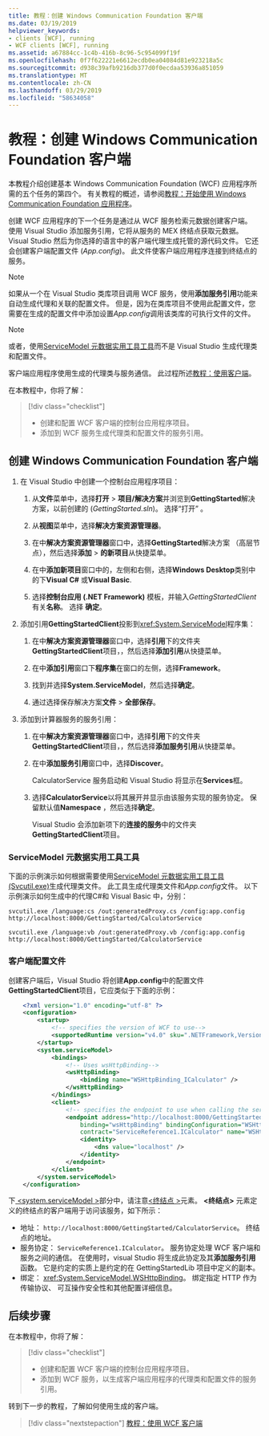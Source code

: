 ```yaml
---
title: 教程：创建 Windows Communication Foundation 客户端
ms.date: 03/19/2019
helpviewer_keywords:
- clients [WCF], running
- WCF clients [WCF], running
ms.assetid: a67884cc-1c4b-416b-8c96-5c954099f19f
ms.openlocfilehash: 0f7f622221e6612ecdb0ea04084d81e923218a5c
ms.sourcegitcommit: d938c39afb9216db377d0f0ecdaa53936a851059
ms.translationtype: MT
ms.contentlocale: zh-CN
ms.lasthandoff: 03/29/2019
ms.locfileid: "58634058"
---
```

# <a name="tutorial-create-a-windows-communication-foundation-client"></a>教程：创建 Windows Communication Foundation 客户端

本教程介绍创建基本 Windows Communication Foundation (WCF) 应用程序所需的五个任务的第四个。 有关教程的概述，请参阅[教程：开始使用 Windows Communication Foundation 应用程序](getting-started-tutorial.md)。

创建 WCF 应用程序的下一个任务是通过从 WCF 服务检索元数据创建客户端。 使用 Visual Studio 添加服务引用，它将从服务的 MEX 终结点获取元数据。 Visual Studio 然后为你选择的语言中的客户端代理生成托管的源代码文件。 它还会创建客户端配置文件 (*App.config*)。 此文件使客户端应用程序连接到终结点的服务。 

> [!NOTE]
> 如果从一个在 Visual Studio 类库项目调用 WCF 服务，使用**添加服务引用**功能来自动生成代理和关联的配置文件。 但是，因为在类库项目不使用此配置文件，您需要在生成的配置文件中添加设置*App.config*调用该类库的可执行文件的文件。

> [!NOTE]
> 或者，使用[ServiceModel 元数据实用工具工具](#servicemodel-metadata-utility-tool)而不是 Visual Studio 生成代理类和配置文件。

客户端应用程序使用生成的代理类与服务通信。 此过程所述[教程：使用客户端](how-to-use-a-wcf-client.md)。

在本教程中，你将了解：
> [!div class="checklist"]
> - 创建和配置 WCF 客户端的控制台应用程序项目。
> - 添加到 WCF 服务生成代理类和配置文件的服务引用。


## <a name="create-a-windows-communication-foundation-client"></a>创建 Windows Communication Foundation 客户端

1. 在 Visual Studio 中创建一个控制台应用程序项目： 

    1. 从**文件**菜单中，选择**打开** > **项目/解决方案**并浏览到**GettingStarted**解决方案，以前创建的 (*GettingStarted.sln*)。 选择“打开” 。

    2. 从**视图**菜单中，选择**解决方案资源管理器**。

    3. 在中**解决方案资源管理器**窗口中，选择**GettingStarted**解决方案 （高层节点），然后选择**添加** > **的新项目**从快捷菜单。 
    
    4. 在中**添加新项目**窗口中的，左侧和右侧，选择**Windows Desktop**类别中的下**Visual C#** 或**Visual Basic**. 

    5. 选择**控制台应用 (.NET Framework)** 模板，并输入*GettingStartedClient*有关**名称**。 选择 **确定**。

2. 添加引用**GettingStartedClient**投影到<xref:System.ServiceModel>程序集： 

    1.  在中**解决方案资源管理器**窗口中，选择**引用**下的文件夹**GettingStartedClient**项目，，然后选择**添加引用**从快捷菜单。 

    2. 在中**添加引用**窗口下**程序集**在窗口的左侧，选择**Framework**。
    
    3. 找到并选择**System.ServiceModel**，然后选择**确定**。 

    4. 通过选择保存解决方案**文件** > **全部保存**。

3. 添加到计算器服务的服务引用：

   1. 在中**解决方案资源管理器**窗口中，选择**引用**下的文件夹**GettingStartedClient**项目，，然后选择**添加服务引用**从快捷菜单。

   2. 在中**添加服务引用**窗口中，选择**Discover**。

      CalculatorService 服务启动和 Visual Studio 将显示在**Services**框。

   3. 选择**CalculatorService**以将其展开并显示由该服务实现的服务协定。 保留默认值**Namespace** ，然后选择**确定**。

      Visual Studio 会添加新项下的**连接的服务**中的文件夹**GettingStartedClient**项目。 


### <a name="servicemodel-metadata-utility-tool"></a>ServiceModel 元数据实用工具工具

下面的示例演示如何根据需要使用[ServiceModel 元数据实用工具工具 (Svcutil.exe)](servicemodel-metadata-utility-tool-svcutil-exe.md)生成代理类文件。 此工具生成代理类文件和*App.config*文件。 以下示例演示如何生成中的代理C#和 Visual Basic 中，分别：

```shell
svcutil.exe /language:cs /out:generatedProxy.cs /config:app.config http://localhost:8000/GettingStarted/CalculatorService
```

```shell
svcutil.exe /language:vb /out:generatedProxy.vb /config:app.config http://localhost:8000/GettingStarted/CalculatorService
```

### <a name="client-configuration-file"></a>客户端配置文件

创建客户端后，Visual Studio 将创建**App.config**中的配置文件**GettingStartedClient**项目，它应类似于下面的示例：

```xml
    <?xml version="1.0" encoding="utf-8" ?>
    <configuration>
        <startup>
            <!-- specifies the version of WCF to use-->
            <supportedRuntime version="v4.0" sku=".NETFramework,Version=v4.6.1" />
        </startup>
        <system.serviceModel>
            <bindings>
                <!-- Uses wsHttpBinding-->
                <wsHttpBinding>
                    <binding name="WSHttpBinding_ICalculator" />
                </wsHttpBinding>
            </bindings>
            <client>
                <!-- specifies the endpoint to use when calling the service -->
                <endpoint address="http://localhost:8000/GettingStarted/CalculatorService"
                    binding="wsHttpBinding" bindingConfiguration="WSHttpBinding_ICalculator"
                    contract="ServiceReference1.ICalculator" name="WSHttpBinding_ICalculator">
                    <identity>
                        <dns value="localhost" />
                    </identity>
                </endpoint>
            </client>
        </system.serviceModel>
    </configuration>
```

下[ \<system.serviceModel >](../configure-apps/file-schema/wcf/system-servicemodel.md)部分中，请注意[\<终结点 >](../configure-apps/file-schema/wcf/endpoint-element.md)元素。 **&lt;终结点&gt;** 元素定义的终结点的客户端用于访问该服务，如下所示：
- 地址： `http://localhost:8000/GettingStarted/CalculatorService`。 终结点的地址。
- 服务协定： `ServiceReference1.ICalculator`。 服务协定处理 WCF 客户端和服务之间的通信。 在使用时，visual Studio 将生成此协定及其**添加服务引用**函数。 它是约定的实质上是约定的在 GettingStartedLib 项目中定义的副本。 
- 绑定： <xref:System.ServiceModel.WSHttpBinding>。 绑定指定 HTTP 作为传输协议、 可互操作安全性和其他配置详细信息。

## <a name="next-steps"></a>后续步骤

在本教程中，你将了解：
> [!div class="checklist"]
> - 创建和配置 WCF 客户端的控制台应用程序项目。
> - 添加到 WCF 服务，以生成客户端应用程序的代理类和配置文件的服务引用。

转到下一步的教程，了解如何使用生成的客户端。

> [!div class="nextstepaction"]
> [教程：使用 WCF 客户端](how-to-use-a-wcf-client.md)


